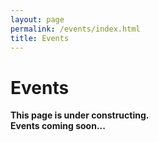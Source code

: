 ```yaml
---
layout: page
permalink: /events/index.html
title: Events
---
```


# Events

**This page is under constructing.**\
**Events coming soon...**








